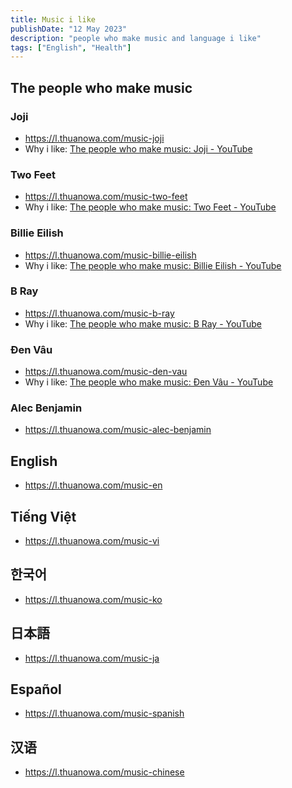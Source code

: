 ```yaml
---
title: Music i like
publishDate: "12 May 2023"
description: "people who make music and language i like"
tags: ["English", "Health"]
---
```


## The people who make music

### Joji

- https://l.thuanowa.com/music-joji
- Why i like: [The people who make music: Joji - YouTube](https://youtu.be/AzlP_8Nwywg)

### Two Feet

- https://l.thuanowa.com/music-two-feet
- Why i like: [The people who make music: Two Feet - YouTube](https://youtu.be/CYGblLL0huI)

### Billie Eilish

- https://l.thuanowa.com/music-billie-eilish
- Why i like: [The people who make music: Billie Eilish - YouTube](https://youtu.be/4g1AubS6O2c)

### B Ray

- https://l.thuanowa.com/music-b-ray
- Why i like: [The people who make music: B Ray - YouTube](https://youtu.be/GDsZvdZ-7oA)

### Đen Vâu

- https://l.thuanowa.com/music-den-vau
- Why i like: [The people who make music: Đen Vâu - YouTube](https://youtu.be/IbC8kOidE90)

### Alec Benjamin

- https://l.thuanowa.com/music-alec-benjamin

## English

- https://l.thuanowa.com/music-en

## Tiếng Việt

- https://l.thuanowa.com/music-vi

## 한국어

- https://l.thuanowa.com/music-ko

## 日本語

- https://l.thuanowa.com/music-ja

## Español

- https://l.thuanowa.com/music-spanish

## 汉语

- https://l.thuanowa.com/music-chinese
